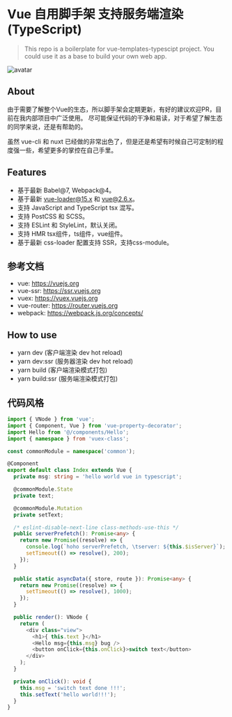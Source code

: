 # Vue 自用脚手架 支持服务端渲染 (TypeScript)

> This repo is a boilerplate for vue-templates-typescipt project. You could use it as a base to build your own web app.

![avatar](http://wx4.sinaimg.cn/large/7ee06dc9ly1g5db7bte8ij216z0u0qjm.jpg)


## About

由于需要了解整个Vue的生态，所以脚手架会定期更新，有好的建议欢迎PR，目前在我内部项目中广泛使用。
尽可能保证代码的干净和易读，对于希望了解生态的同学来说，还是有帮助的。

虽然 vue-cli 和 nuxt 已经做的非常出色了，但是还是希望有时候自己可定制的程度强一些，希望更多的掌控在自己手里。

## Features

 * 基于最新 Babel@7, Webpack@4。
 * 基于最新 vue-loader@15.x 和 vue@2.6.x。
 * 支持 JavaScript and TypeScript tsx 混写。
 * 支持 PostCSS 和 SCSS。
 * 支持 ESLint 和 StyleLint，默认关闭。
 * 支持 HMR tsx组件，ts组件，vue组件。
 * 基于最新 css-loader 配置支持 SSR，支持css-module。

## 参考文档

 * vue: https://vuejs.org
 * vue-ssr: https://ssr.vuejs.org
 * vuex: https://vuex.vuejs.org
 * vue-router: https://router.vuejs.org
 * webpack: https://webpack.js.org/concepts/

## How to use

 * yarn dev (客户端渲染 dev hot reload)
 * yarn dev:ssr (服务器渲染 dev hot reload)
 * yarn build (客户端渲染模式打包)
 * yarn build:ssr (服务端渲染模式打包)

## 代码风格

```typescript
import { VNode } from 'vue';
import { Component, Vue } from 'vue-property-decorator';
import Hello from '@/components/Hello';
import { namespace } from 'vuex-class';

const commonModule = namespace('common');

@Component
export default class Index extends Vue {
  private msg: string = 'hello world vue in typescript';

  @commonModule.State
  private text;

  @commonModule.Mutation
  private setText;

  /* eslint-disable-next-line class-methods-use-this */
  public serverPrefetch(): Promise<any> {
    return new Promise((resolve) => {
      console.log(`hoho serverPrefetch, \tserver: ${this.$isServer}`);
      setTimeout(() => resolve(), 200);
    });
  }

  public static asyncData({ store, route }): Promise<any> {
    return new Promise((resolve) => {
      setTimeout(() => resolve(), 1000);
    });
  }

  public render(): VNode {
    return (
      <div class="view">
        <h1>{ this.text }</h1>
        <Hello msg={this.msg} bug />
        <button onClick={this.onClick}>switch text</button>
      </div>
    );
  }

  private onClick(): void {
    this.msg = 'switch text done !!!';
    this.setText('hello world!!!');
  }
}
```
